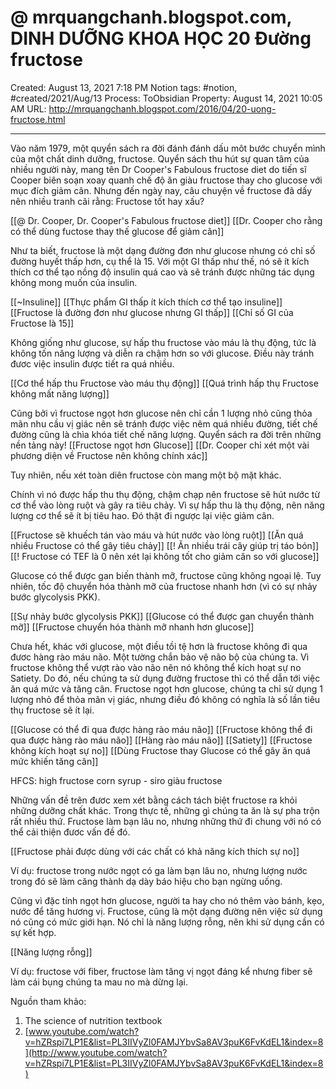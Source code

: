 # @ mrquangchanh.blogspot.com, DINH DƯỠNG KHOA HỌC 20 Đường fructose

Created: August 13, 2021 7:18 PM
Notion tags: #notion, #created/2021/Aug/13
Process: ToObsidian
Property: August 14, 2021 10:05 AM
URL: http://mrquangchanh.blogspot.com/2016/04/20-uong-fructose.html

---

Vào năm 1979, một quyển sách ra đời đánh đánh dấu môt bước chuyển mình của một chất dinh dưỡng, fructose. Quyển sách thu hút sự quan tâm của nhiều người này, mang tên Dr Cooper's Fabulous fructose diet do tiến sĩ Cooper biên soạn xoay quanh chế độ ăn giàu fructose thay cho glucose với mục đích giảm cân. Nhưng đến ngày nay, câu chuyện về fructose đã dấy nên nhiều tranh cãi rằng: Fructose tốt hay xấu?

[[@ Dr. Cooper, Dr. Cooper's Fabulous fructose diet]]
[[Dr. Cooper cho rằng có thể dùng fuctose thay thế glucose để giảm cân]]

Như ta biết, fructose là một dạng đường đơn như glucose nhưng có chỉ số đường huyết thấp hơn, cụ thể là 15. Với một GI thấp như thế, nó sẽ ít kích thích cơ thể tạo nồng độ insulin quá cao và sẽ tránh được những tác dụng không mong muốn của insulin.

[[~Insuline]]
[[Thực phẩm GI thấp ít kích thích cơ thể tạo insuline]]
[[Fructose là đường đơn như glucose nhưng GI thấp]]
[[Chỉ số GI của Fructose là 15]]

 Không giống như glucose, sự hấp thu fructose vào máu là thụ động, tức là không tốn năng lượng và diễn ra chậm hơn so với glucose. Điều này tránh đươc việc insulin được tiết ra quá nhiều.
 
 [[Cơ thể hấp thu Fructose vào máu thụ động]]
 [[Quá trình hấp thụ Fructose không mất năng lượng]]
 
 Cũng bởi vì fructose ngọt hơn glucose nên chỉ cần 1 lượng nhỏ cũng thỏa mãn nhu cầu vị giác nên sẽ tránh được việc nêm quá nhiều đường, tiết chế đường cũng là chìa khóa tiết chế năng lượng.
 Quyển sách ra đời trên những nền tảng này!
[[Fructose ngọt hơn Glucose]]
[[Dr. Cooper chỉ xét một vài phương diện về Fructose nên không chính xác]]

Tuy nhiên, nếu xét toàn diên fructose còn mang một bộ mặt khác.

Chính vì nó được hấp thu thụ động, chậm chạp nên fructose sẽ hút nước từ cơ thể vào lòng ruột và gây ra tiêu chảy. Vì sự hấp thu là thụ động, nên năng lượng cơ thể sẽ ít bị tiêu hao. Đó thật đi ngược lại việc giảm cân.

[[Fructose sẽ khuếch tán vào máu và hút nước vào lòng ruột]]
[[Ăn quá nhiều Fructose có thể gây tiêu chảy]]
[[! Ăn nhiều trái cây giúp trị táo bón]]
[[! Fructose có TEF là 0 nên xét lại không tốt cho giảm cân so với glucose]]

Glucose có thể được gan biến thành mỡ, fructose cũng không ngoại lệ. Tuy nhiên, tốc độ chuyển hóa thành mỡ của fructose nhanh hơn (vì có sự nhảy bước glycolysis PKK).

[[Sự nhảy bước glycolysis PKK]]
[[Glucose có thể được gan chuyển thành mỡ]]
[[Fructose chuyển hóa thành mỡ nhanh hơn glucose]]

Chưa hết, khác với glucose, một điều tồi tệ hơn là fructose không đi qua đươc hàng rào máu não. Một tường chắn bảo vệ não bộ của chúng ta. Vì fructose không thể vượt rào vào não nên nó không thể kích hoạt sự no Satiety. Do đó, nếu chúng ta sử dụng đường fructose thì có thể dẫn tới việc ăn quá mức và tăng cân. Fructose ngọt hơn glucose, chúng ta chỉ sử dụng 1 lượng nhỏ để thỏa mãn vị giác, nhưng điều đó không có nghĩa là số lần tiêu thụ fructose sẽ ít lại.

[[Glucose có thể đi qua được hàng rào máu não]]
[[Fructose không thể đi qua được hàng rào máu não]]
[[Hàng rào máu não]]
[[Satiety]]
[[Fructose không kích hoạt sự no]]
[[Dùng Fructose thay Glucose có thể gây ăn quá mức khiến tăng cân]]

HFCS: high fructose corn syrup - siro giàu fructose


Những vấn đề trên đươc xem xét bằng cách tách biệt fructose ra khỏi những dưỡng chất khác. Trong thực tế, những gì chúng ta ăn là sự pha trộn rất nhiều thứ. Fructose làm bạn lâu no, nhưng những thứ đi chung với nó có thể cải thiện đươc vấn đề đó.

[[Fructose phải được dùng với các chất có khả năng kích thích sự no]]

Ví dụ: fructose trong nước ngọt có ga làm bạn lâu no, nhưng lượng nước trong đó sẽ làm căng thành dạ dày báo hiệu cho bạn ngừng uống.

Cũng vì đặc tính ngọt hơn glucose, người ta hay cho nó thêm vào bánh, kẹo, nước để tăng hương vị.
 Fructose, cũng là một dạng đường nên việc sử dụng nó cũng có mức giới hạn. Nó chỉ là năng lượng rỗng, nên khi sử dụng cần có sự kết hợp.
 
[[Năng lượng rỗng]]

Ví dụ: fructose với fiber, fructose làm tăng vị ngọt đáng kể nhưng fiber sẽ làm cái bụng chúng ta mau no mà dừng lại.

Nguồn tham khảo:
 1. The science of nutrition textbook
 2. [www.youtube.com/watch?v=hZRspi7LP1E&list=PL3IIVyZl0FAMJYbvSa8AV3puK6FvKdEL1&index=8](http://www.youtube.com/watch?v=hZRspi7LP1E&list=PL3IIVyZl0FAMJYbvSa8AV3puK6FvKdEL1&index=8)